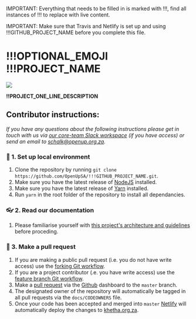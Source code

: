 IMPORTANT: Everything that needs to be filled in is marked with !!!, find all instances of !!! to replace with live content.

IMPORTANT: Make sure that Travis and Netlify is set up and using !!!GITHUB_PROJECT_NAME before you complete this file.

# !!!OPTIONAL_EMOJI !!!PROJECT_NAME

[![](https://img.shields.io/badge/openup--content--starter-0.1.1-blue.svg)](https://github.com/OpenUpSA/react-webapp-starters) <!--[![](https://travis-ci.org/OpenUpSA/!!!GITHUB_PROJECT_NAME.svg?branch=master)](https://travis-ci.org/OpenUpSA/!!!GITHUB_PROJECT_NAME) --> <!--  [![](https://api.netlify.com/api/v1/badges/!!!NETLIFY_PROJECT_API_KEY/deploy-status)](https://app.netlify.com/sites/!!!GITHUB_PROJECT_NAME/deploys) -->

**!!PROJECT_ONE_LINE_DESCRIPTION**

## Contributor instructions:

*If you have any questions about the following instructions please get in touch with us via [our core-team Slack workspace](https://openupsa.slack.com) (if you have access) or send an email to [schalk@openup.org.za](mailto:schalk@openup.org.za).*

### 🌱 1. Set up local environment

1. Clone the repository by running `git clone https://github.com/OpenUpSA/!!!GITHUB_PROJECT_NAME.git`.
2. Make sure you have the latest release of [NodeJS](https://nodejs.org/en/) installed.
3. Make sure you have the latest release of [Yarn](https://yarnpkg.com/en/docs/install) installed.
4. Run `yarn` in the root folder of the repository to install all dependancies.

### 👓 2. Read our documentation

1. Please familiarise yourself with [this project's architecture and guidelines](#) before proceding.

### 🚀 3. Make a pull request

1. If you are making a public pull request (i.e. you do not have write access) use the [forking Git workflow](https://www.atlassian.com/git/tutorials/comparing-workflows/forking-workflow).
2. If you are a project contributor (.e. you have write access) use the [feature branch Git workflow](https://www.atlassian.com/git/tutorials/comparing-workflows/feature-branch-workflow).
3. Make a [pull request](https://www.atlassian.com/git/tutorials/making-a-pull-request) via the [Github](#github) dashboard to the `master` branch.
4. The designated owner of the repository will automatically be tagged in all pull requests via the `docs/CODEOWNERS` file.
5. Once your code has been accepted and merged into `master` [Netlify](#netlify) will automatically deploy the changes to [khetha.org.za](http://khetha.org.za).

